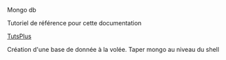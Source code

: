 Mongo db 

Tutoriel de référence pour cette documentation

[TutsPlus](http://code.tutsplus.com/tutorials/getting-started-with-mongodb-part-1--net-22879)

Création d'une base de donnée à la volée.
Taper mongo au niveau du shell
